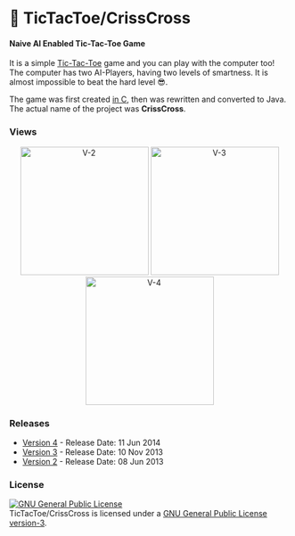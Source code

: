 # :game_die: TicTacToe/CrissCross
#### Naive AI Enabled Tic-Tac-Toe Game 

It is a simple [Tic-Tac-Toe](http://minhaskamal.github.io/TicTacToe) game and you can play with the computer too! The computer has two AI-Players, having two levels of smartness. It is almost impossible to beat the hard level :sunglasses:.

The game was first created [in C](https://github.com/MinhasKamal/CoolConsoleGames/blob/master/src/CrissCrossV-2.c), then was rewritten and converted to Java. The actual name of the project was **CrissCross**.

### Views
  <div align="center">
  <img src="https://cloud.githubusercontent.com/assets/5456665/17773246/486f6db4-656f-11e6-9789-9c903665a71b.PNG" height="230" width=auto title="V-2">
  <img src="https://cloud.githubusercontent.com/assets/5456665/17773247/48c1d072-656f-11e6-8478-a99f716f4728.PNG" height="230" width=auto title="V-3">
  <img src="https://cloud.githubusercontent.com/assets/5456665/17773248/48c1eabc-656f-11e6-8a2c-c70562e2ee3c.PNG" height="230" width=auto title="V-4">
  </div>

### Releases

- <a href="https://github.com/MinhasKamal/TicTacToe/raw/release/CrissCross_V-4.jar">Version 4</a> - Release Date:  11 Jun 2014
- <a href="https://github.com/MinhasKamal/TicTacToe/raw/release/CrissCross_V-3.jar">Version 3</a> - Release Date: 10 Nov 2013
- <a href="https://github.com/MinhasKamal/TicTacToe/raw/release/CrissCross_V-2.exe">Version 2</a> - Release Date: 08 Jun 2013

### License
<a rel="license" href="http://www.gnu.org/licenses/gpl.html"><img alt="GNU General Public License" style="border-width:0" src="http://www.gnu.org/graphics/gplv3-88x31.png" /></a><br/>TicTacToe/CrissCross is licensed under a <a rel="license" href="http://www.gnu.org/licenses/gpl.html">GNU General Public License version-3</a>.

